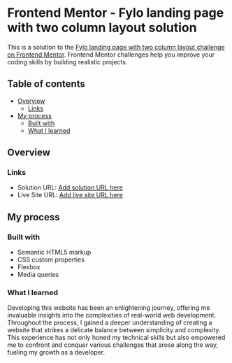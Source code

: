 # Frontend Mentor - Fylo landing page with two column layout solution

This is a solution to the [Fylo landing page with two column layout challenge on Frontend Mentor](https://www.frontendmentor.io/challenges/fylo-landing-page-with-two-column-layout-5ca5ef041e82137ec91a50f5). Frontend Mentor challenges help you improve your coding skills by building realistic projects. 


## Table of contents

- [Overview](#overview)
  - [Links](#links)
- [My process](#my-process)
  - [Built with](#built-with)
  - [What I learned](#what-i-learned)


## Overview

### Links

- Solution URL: [Add solution URL here](https://your-solution-url.com)
- Live Site URL: [Add live site URL here](https://your-live-site-url.com)


## My process

### Built with

- Semantic HTML5 markup
- CSS custom properties
- Flexbox
- Media queries 


### What I learned

Developing this website has been an enlightening journey, offering me invaluable insights into the complexities of real-world web development. Throughout the process, I gained a deeper understanding of creating a website that strikes a delicate balance between simplicity and complexity. This experience has not only honed my technical skills but also empowered me to confront and conquer various challenges that arose along the way, fueling my growth as a developer.